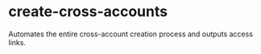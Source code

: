 # create-cross-accounts
Automates the entire cross-account creation process and outputs access links. 
